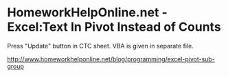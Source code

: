 # HomeworkHelpOnline.net - Excel:Text In Pivot Instead of Counts

Press "Update" button in CTC sheet.
VBA is given in separate file.

http://www.homeworkhelponline.net/blog/programming/excel-pivot-sub-group
